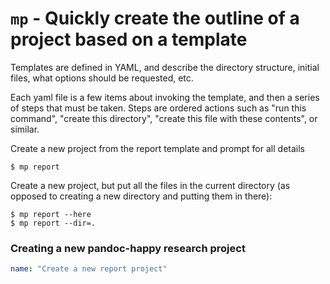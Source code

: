 # `mp` - Quickly create the outline of a project based on a template


Templates are defined in YAML, and describe the directory structure, initial
files, what options should be requested, etc.

Each yaml file is a few items about invoking the template, and then a series of
steps that must be taken. Steps are ordered actions such as "run this command",
"create this directory", "create this file with these contents", or similar.

Create a new project from the report template and prompt for all details
```
$ mp report
```

Create a new project, but put all the files in the current directory (as
opposed to creating a new directory and putting them in there):
```
$ mp report --here
$ mp report --dir=.
```

### Creating a new pandoc-happy research project

```yaml
name: "Create a new report project"

```

